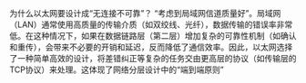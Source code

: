 为什么以太网要设计成“无连接不可靠”？
	“考虑到局域网信道质量好”。局域网（LAN）通常使用高质量的传输介质（如双绞线、光纤），数据传输的错误率非常低。在这种情况下，如果在数据链路层（第二层）增加复杂的可靠性机制（如确认和重传），会带来不必要的开销和延迟，反而降低了通信效率。因此，以太网选择了一种简单高效的设计，将差错纠正等复杂的任务交由更高层的协议（如传输层的TCP协议）来处理。这体现了网络分层设计中的“端到端原则”